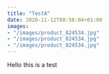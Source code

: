 ```yaml
---
title: "TestA"
date: 2020-11-12T00:58:04+01:00
images: 
- "/images/product_824534.jpg"
- "/images/product_824534.jpg"
- "/images/product_824534.jpg"
---
```


Hello this is a test